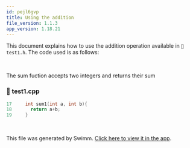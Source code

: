 ```yaml
---
id: pejl6gvp
title: Using the addition
file_version: 1.1.3
app_version: 1.18.21
---
```


This document explains how to use the addition operation available in `📄 test1.h`. The code used is as follows:

<br/>

The sum fuction accepts two integers and returns their sum
<!-- NOTE-swimm-snippet: the lines below link your snippet to Swimm -->
### 📄 test1.cpp
```c++
17     int sum1(int a, int b){
18       return a+b;
19     }
```

<br/>

This file was generated by Swimm. [Click here to view it in the app](https://app.swimm.io/repos/Z2l0aHViJTNBJTNBc3dpbW1fdGVzdCUzQSUzQWluZmluaXRyb24=/docs/pejl6gvp).

